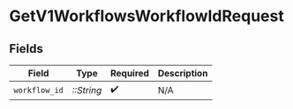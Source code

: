 # GetV1WorkflowsWorkflowIdRequest


## Fields

| Field              | Type               | Required           | Description        |
| ------------------ | ------------------ | ------------------ | ------------------ |
| `workflow_id`      | *::String*         | :heavy_check_mark: | N/A                |